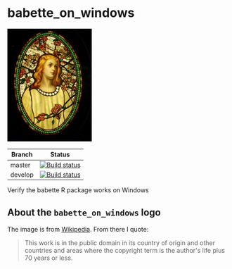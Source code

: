 # babette_on_windows

![](pics/babette_on_windows_logo_small.jpg)

Branch |Status
-------|---------
master |[![Build status](https://ci.appveyor.com/api/projects/status/jv76errjocm5d5yq/branch/master?svg=true)](https://ci.appveyor.com/project/richelbilderbeek/babette-on-windows/branch/master)
develop|[![Build status](https://ci.appveyor.com/api/projects/status/jv76errjocm5d5yq/branch/develop?svg=true)](https://ci.appveyor.com/project/richelbilderbeek/babette-on-windows/branch/develop)



Verify the babette R package works on Windows

## About the `babette_on_windows` logo

The image is from [Wikipedia](https://en.wikipedia.org/wiki/Tiffany_glass#/media/File:Girl_with_Cherry_Blossoms_-_Tiffany_Glass_&_Decorating_Company,_c._1890.JPG).
From there I quote:

> This work is in the public domain in its country of origin and other countries and areas where the copyright term is the author's life plus 70 years or less. 

